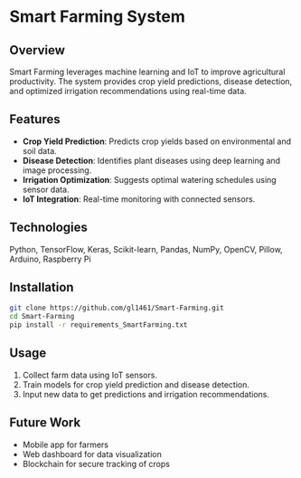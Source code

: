# Smart Farming System

## Overview
Smart Farming leverages machine learning and IoT to improve agricultural productivity. The system provides crop yield predictions, disease detection, and optimized irrigation recommendations using real-time data.

## Features
- **Crop Yield Prediction**: Predicts crop yields based on environmental and soil data.
- **Disease Detection**: Identifies plant diseases using deep learning and image processing.
- **Irrigation Optimization**: Suggests optimal watering schedules using sensor data.
- **IoT Integration**: Real-time monitoring with connected sensors.

## Technologies
Python, TensorFlow, Keras, Scikit-learn, Pandas, NumPy, OpenCV, Pillow, Arduino, Raspberry Pi

## Installation
```bash
git clone https://github.com/gl1461/Smart-Farming.git
cd Smart-Farming
pip install -r requirements_SmartFarming.txt
```

## Usage
1. Collect farm data using IoT sensors.
2. Train models for crop yield prediction and disease detection.
3. Input new data to get predictions and irrigation recommendations.

## Future Work
- Mobile app for farmers
- Web dashboard for data visualization
- Blockchain for secure tracking of crops

